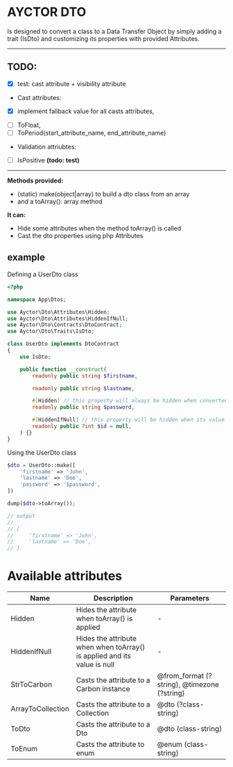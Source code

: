 # AYCTOR DTO

Is designed to convert a class to a Data Transfer Object by simply adding a trait
(IsDto) and customizing its properties with provided Attributes.

___

## TODO:

 - [x] test: cast attribute + visibility attribute
 - Cast attributes: 
  - [x] implement fallback value for all casts attributes,
  * [ ] ToFloat,
  * [ ] ToPeriod(start_attribute_name, end_attribute_name)
 - Validation attriubtes: 
  * [ ] IsPositive **(todo: test)**

 ___

**Methods provided:**

 * (static) make(object|array) to build a dto class from an array
 * and a toArray(): array method

**It can:**

 * Hide some attributes when the method toArray() is called
 * Cast the dto properties using php Attributes

## example

Defining a UserDto class

```php
<?php

namespace App\Dtos;

use Ayctor\Dto\Attributes\Hidden;
use Ayctor\Dto\Attributes\HiddenIfNull;
use Ayctor\Dto\Contracts\DtoContract;
use Ayctor\Dto\Traits\IsDto;

class UserDto implements DtoContract
{
    use IsDto;

    public function __construct(
        readonly public string $firstname,

        readonly public string $lastname,

        #[Hidden] // this property will always be hidden when converted to array
        readonly public string $password,

        #[HiddenIfNull] // this property will be hidden when its value is null
        readonly public ?int $id = null,
    ) {}
}
```

Using the UserDto class

```php
$dto = UserDto::make([
    'firstname' => 'John',
    'lastname' => 'Doe',
    'password' => '$password',
])

dump($dto->toArray());

// output
//
// [
//     'firstname' => 'John',
//     'lastname' => 'Doe',
// ]
```

# Available attributes

| Name | Description | Parameters |
| --- | --- | --- |
| Hidden | Hides the attribute when toArray() is applied | - |
| HiddenIfNull | Hides the attribute when  when toArray() is applied and its value is null | - |
| StrToCarbon | Casts the attribute to a Carbon instance | @from_format (?string), @timezone (?string) |
| ArrayToCollection | Casts the attribute to a Collection | @dto (?class-string) |
| ToDto | Casts the attribute to a Dto | @dto (class-string) |
| ToEnum | Casts the attribute to enum | @enum (class-string) |
